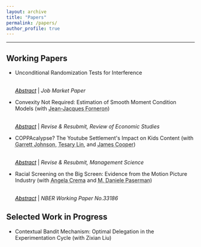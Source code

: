 ```yaml
---
layout: archive
title: "Papers"
permalink: /papers/
author_profile: true
---
```


<section class="page__content" itemprop="text">
<hr>
<h2 id="working-papers">Working Papers</h2>
<ul><li><a href="https://arxiv.org/abs/2409.09243" style="text-decoration:none" target="_blank">Unconditional Randomization Tests for Interference</a>   

<br> <a href="#/" style="color:black" onclick="visib('jmp')"><em>Abstract</em></a> | <em>Job Market Paper </em></li></ul>

<div id="jmp" style="display: none; background-color: #F1F1F1; color: #666; padding: 10px"> Researchers are often interested in the existence and extent of interference
between units when conducting causal inference or designing policy. However,
testing for interference presents significant econometric challenges, particularly
due to complex clustering patterns and dependencies that can invalidate stan-
dard methods. This paper introduces the pairwise imputation-based random-
ization test (PIRT), a general and robust framework for assessing the existence
and extent of interference in experimental settings. PIRT employs unconditional
randomization testing and pairwise comparisons, enabling straightforward imple-
mentation and ensuring finite-sample validity under minimal assumptions about
network structure. The method’s practical value is demonstrated through an
application to a large-scale policing experiment in Bogot´a, Colombia (Blattman
et al., 2021), which evaluates the effects of hotspot policing on crime at the street-
segment level. The analysis reveals that increased police patrolling in hotspots
significantly displaces violent crime, but not property crime. Simulations cali-
brated to this context further underscore the power and robustness of PIRT.</div>


<ul><li><a href="https://arxiv.org/abs/2304.14386" style="text-decoration:none" target="_blank">Convexity Not Required: Estimation of Smooth Moment Condition Models</a> (with <a href="http://jjforneron.com/" style="color: inherit; text-decoration-style: dotted" target="_blank">Jean-Jacques Forneron</a>) 

<br> <a href="#/" style="color:black" onclick="visib('gauss')"><em>Abstract</em></a> | <em>Revise & Resubmit, Review of Economic Studies </em></li></ul>

<div id="gauss" style="display: none; background-color: #F1F1F1; color: #666; padding: 10px"> Generalized and Simulated Method of Moments are often used to estimate
 structural Economic models. Yet, it is commonly reported that optimization
 is challenging because the corresponding objective function is non-convex. For
 smooth problems, this paper shows that convexity is not required: under a global
 rank condition involving the Jacobian of the sample moments, certain algorithms
 are globally convergent. These include a gradient-descent and a Gauss-Newton
 algorithm with appropriate choice of tuning parameters. The results are robust to
 1) non-convexity, 2) one-to-one non-linear reparameterizations, and 3) moderate
 misspecification. In contrast, Newton-Raphson and quasi-Newton methods can
 fail to converge because of non-convexity. The condition precludes non-global op
tima. Numerical and empirical examples illustrate the condition, non-convexity,
 and convergence properties of different optimizers.</div>


<ul><li><a href="https://papers.ssrn.com/sol3/papers.cfm?abstract_id=4430334" style="text-decoration:none" target="_blank">COPPAcalypse? The Youtube Settlement's Impact on Kids Content</a> (with <a href="https://www.garjoh.com/" style="color: inherit; text-decoration-style: dotted" target="_blank">Garrett Johnson</a>, <a href="https://tesarylin.github.io/" style="color: inherit; text-decoration-style: dotted" target="_blank">Tesary Lin</a>, and <a href="https://scholar.google.com/citations?user=nYEyFMYAAAAJ" style="color: inherit; text-decoration-style: dotted" target="_blank">James Cooper</a>) 

<br> <a href="#/" style="color:black" onclick="visib('coppa')"><em>Abstract</em></a> | <em>Revise & Resubmit, Management Science</em> </li></ul>

<div id="coppa" style="display: none; background-color: #F1F1F1; color: #666; padding: 10px"> We examine the tradeoff between privacy and personalization for online content by evaluating the impact of YouTube's settlement with the Federal Trade Commission over violating the Children's Online Privacy Protection Act (COPPA). Under the settlement, YouTube removed all forms of personalization for child-directed content starting in January 2020, which included personalized ads and platform features like personalized search and recommendations. We study the resulting impact on 5,066 top American YouTube channels by comparing the child-directed content creators to their non-child-directed counterparts using a difference-in-differences design. On the supply side, we find that child-directed content creators produce 18% less content and pivot towards producing non-child-directed content. Child-directed content creators also invest less in content quality: the proportion of original content falls by 11% and manual captioning falls by 27%, while user content ratings fall by 10%. On the demand side, views of child-directed channels fall by 20%. Consistent with the platform's degraded capacity to match viewers to content, both content creation and content views become more concentrated among top child-directed YouTube channels.</div>


<ul><li><a href="https://www.nber.org/papers/w33186?utm_campaign=ntwh&utm_medium=email&utm_source=ntwg25" style="text-decoration:none" target="_blank">Racial Screening on the Big Screen: Evidence from the Motion Picture Industry</a> (with <a href="https://angela-crema.com/" style="color: inherit; text-decoration-style: dotted"  target="_blank">Angela Crema</a> and <a href="https://sites.google.com/view/paserman/home" style="color: inherit; text-decoration-style: dotted"  target="_blank">M. Daniele Paserman</a>) 

<br> <a href="#/" style="color:black" onclick="visib('movie')"><em>Abstract</em></a> | <em>NBER Working Paper No.33186</em> </li></ul>

<div id="movie" style="display: none; background-color: #F1F1F1; color: #666; padding: 10px"> We develop a model of discrimination that allows us to interpret observed differences in outcomes across groups, conditional on passing a screening test, as taste-based (employer,) statistical, or customer discrimination. We apply this framework to investigate the nature of non-white underrepresentation in the US motion picture industry. Leveraging a novel data set with racial identifiers for the cast of 7,000 motion pictures, we show that, conditional on production, non-white movies exhibit higher average revenues and a smaller variance. Our findings can be rationalized in the context of our model if non-white movies are held to higher standards for production.</div>



<h2 id="works-in-progress">Selected Work in Progress</h2>


<ul><li><p>Contextual Bandit Mechanism: Optimal Delegation in the Experimentation Cycle (with Zixian Liu)</p> </li></ul>

<script>
function visib(id) {
  var x = document.getElementById(id);
  if (x.style.display === "none") {
    x.style.display = "block";
  } else {
    x.style.display = "none";
  }
}
</script>
</section>